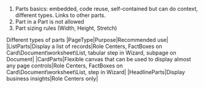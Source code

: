 1. Parts basics: embedded, code reuse, self-contained but can do context, different types. Links to other parts.
2. Part in a Part is not allowed
3. Part sizing rules (Width, Height, Stretch)



Different types of parts
|PageType|Purpose|Recommended use|
|ListParts|Display a list of records|Role Centers, FactBoxes on Card\Document\worksheet\List, tabular step in Wizard, subpage on Document|
|CardParts|Flexible canvas that can be used to display almost any page controls|Role Centers, FactBoxes on Card\Document\worksheet\List, step in Wizard|
|HeadlineParts|Display business insights|Role Centers only|
